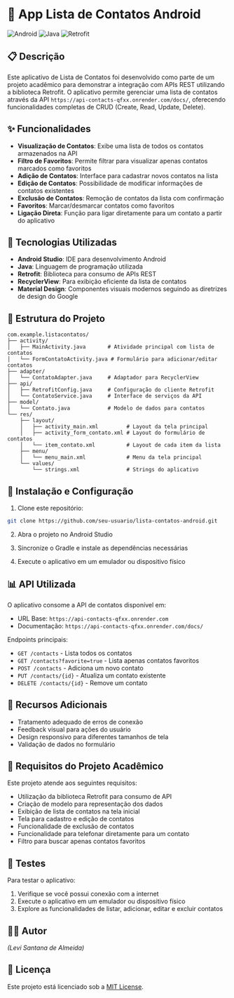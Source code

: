 # 📱 App Lista de Contatos Android

![Android](https://img.shields.io/badge/Android-3DDC84?style=for-the-badge&logo=android&logoColor=white)
![Java](https://img.shields.io/badge/Java-ED8B00?style=for-the-badge&logo=java&logoColor=white)
![Retrofit](https://img.shields.io/badge/Retrofit-2.9.0-brightgreen)

## 📋 Descrição

Este aplicativo de Lista de Contatos foi desenvolvido como parte de um projeto acadêmico para demonstrar a integração com APIs REST utilizando a biblioteca Retrofit. O aplicativo permite gerenciar uma lista de contatos através da API `https://api-contacts-qfxx.onrender.com/docs/`, oferecendo funcionalidades completas de CRUD (Create, Read, Update, Delete).

## ✨ Funcionalidades

- **Visualização de Contatos**: Exibe uma lista de todos os contatos armazenados na API
- **Filtro de Favoritos**: Permite filtrar para visualizar apenas contatos marcados como favoritos
- **Adição de Contatos**: Interface para cadastrar novos contatos na lista
- **Edição de Contatos**: Possibilidade de modificar informações de contatos existentes
- **Exclusão de Contatos**: Remoção de contatos da lista com confirmação
- **Favoritos**: Marcar/desmarcar contatos como favoritos
- **Ligação Direta**: Função para ligar diretamente para um contato a partir do aplicativo

## 🚀 Tecnologias Utilizadas

- **Android Studio**: IDE para desenvolvimento Android
- **Java**: Linguagem de programação utilizada
- **Retrofit**: Biblioteca para consumo de APIs REST
- **RecyclerView**: Para exibição eficiente da lista de contatos
- **Material Design**: Componentes visuais modernos seguindo as diretrizes de design do Google

## 📂 Estrutura do Projeto

```
com.example.listacontatos/
├── activity/
│   ├── MainActivity.java       # Atividade principal com lista de contatos
│   └── FormContatoActivity.java # Formulário para adicionar/editar contatos
├── adapter/
│   └── ContatoAdapter.java     # Adaptador para RecyclerView
├── api/
│   ├── RetrofitConfig.java     # Configuração do cliente Retrofit
│   └── ContatoService.java     # Interface de serviços da API
├── model/
│   └── Contato.java            # Modelo de dados para contatos
└── res/
    ├── layout/
    │   ├── activity_main.xml         # Layout da tela principal
    │   ├── activity_form_contato.xml # Layout do formulário de contatos
    │   └── item_contato.xml          # Layout de cada item da lista
    ├── menu/
    │   └── menu_main.xml             # Menu da tela principal
    └── values/
        └── strings.xml               # Strings do aplicativo
```

## 🔧 Instalação e Configuração

1. Clone este repositório:
```bash
git clone https://github.com/seu-usuario/lista-contatos-android.git
```

2. Abra o projeto no Android Studio

3. Sincronize o Gradle e instale as dependências necessárias

4. Execute o aplicativo em um emulador ou dispositivo físico

## 📊 API Utilizada

O aplicativo consome a API de contatos disponível em:
- URL Base: `https://api-contacts-qfxx.onrender.com`
- Documentação: `https://api-contacts-qfxx.onrender.com/docs/`

Endpoints principais:
- `GET /contacts` - Lista todos os contatos
- `GET /contacts?favorite=true` - Lista apenas contatos favoritos
- `POST /contacts` - Adiciona um novo contato
- `PUT /contacts/{id}` - Atualiza um contato existente
- `DELETE /contacts/{id}` - Remove um contato

## 🧩 Recursos Adicionais

- Tratamento adequado de erros de conexão
- Feedback visual para ações do usuário
- Design responsivo para diferentes tamanhos de tela
- Validação de dados no formulário

## 📝 Requisitos do Projeto Acadêmico

Este projeto atende aos seguintes requisitos:
- Utilização da biblioteca Retrofit para consumo de API
- Criação de modelo para representação dos dados
- Exibição de lista de contatos na tela inicial
- Tela para cadastro e edição de contatos
- Funcionalidade de exclusão de contatos
- Funcionalidade para telefonar diretamente para um contato
- Filtro para buscar apenas contatos favoritos

## 🧪 Testes

Para testar o aplicativo:
1. Verifique se você possui conexão com a internet
2. Execute o aplicativo em um emulador ou dispositivo físico
3. Explore as funcionalidades de listar, adicionar, editar e excluir contatos

## 👨‍💻 Autor

*(Levi Santana de Almeida)*

## 📄 Licença

Este projeto está licenciado sob a [MIT License](LICENSE).

